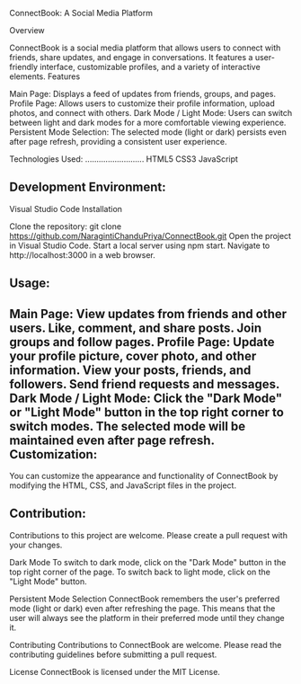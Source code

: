 ConnectBook: A Social Media Platform

Overview

ConnectBook is a social media platform that allows users to connect with friends, share updates, and engage in conversations. It features a user-friendly interface, customizable profiles, and a variety of interactive elements.
Features

Main Page: Displays a feed of updates from friends, groups, and pages.
Profile Page: Allows users to customize their profile information, upload photos, and connect with others.
Dark Mode / Light Mode: Users can switch between light and dark modes for a more comfortable viewing experience.
Persistent Mode Selection: The selected mode (light or dark) persists even after page refresh, providing a consistent user experience.

Technologies Used:
..........................
HTML5
CSS3
JavaScript

Development Environment:
--------------------------
Visual Studio Code
Installation

Clone the repository: git clone https://github.com/NaragintiChanduPriya/ConnectBook.git
Open the project in Visual Studio Code.
Start a local server using npm start.
Navigate to http://localhost:3000 in a web browser.


Usage:
--------------------------

Main Page:
View updates from friends and other users.
Like, comment, and share posts.
Join groups and follow pages.
Profile Page:
Update your profile picture, cover photo, and other information.
View your posts, friends, and followers.
Send friend requests and messages.
Dark Mode / Light Mode:
Click the "Dark Mode" or "Light Mode" button in the top right corner to switch modes.
The selected mode will be maintained even after page refresh.
Customization:
---------------

You can customize the appearance and functionality of ConnectBook by modifying the HTML, CSS, and JavaScript files in the project.

Contribution:
--------------

Contributions to this project are welcome.
Please create a pull request with your changes. 

Dark Mode
To switch to dark mode, click on the "Dark Mode" button in the top right corner of the page. To switch back to light mode, click on the "Light Mode" button.

Persistent Mode Selection
ConnectBook remembers the user's preferred mode (light or dark) even after refreshing the page. This means that the user will always see the platform in their preferred mode until they change it.

Contributing
Contributions to ConnectBook are welcome. Please read the contributing guidelines before submitting a pull request.

License
ConnectBook is licensed under the MIT License.

